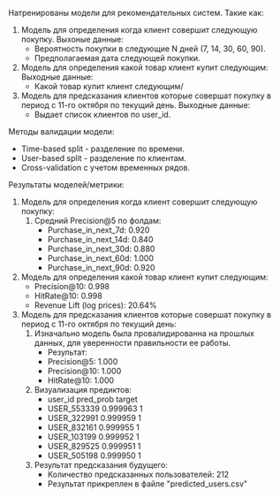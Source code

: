 Натренированы модели для рекомендательных систем. Такие как:
1) Модель для определения когда клиент совершит следующую покупку.
   Выхоные данные:
   - Вероятность покупки в следующие N дней (7, 14, 30, 60, 90).
   - Предполагаемая дата следующей покупки.
2) Модель для определения какой товар клиент купит следующим:
   Выходные данные:
   - Какой товар купит клиент следующим/
3) Модель для предсказания клиентов которые совершат покупку в период с 11-го октября по текущий день.
   Выходные данные:
   - Выдает список клиентов по user_id.

Методы валидации модели:
- Time-based split - разделение по времени.
- User-based split - разделение по клиентам.
- Cross-validation с учетом временных рядов.

Результаты моделей/метрики:
1) Модель для определения когда клиент совершит следующую покупку:
   1) Средний Precision@5 по фолдам:
      - Purchase_in_next_7d: 0.920
      - Purchase_in_next_14d: 0.840
      - Purchase_in_next_30d: 0.880
      - Purchase_in_next_60d: 1.000
      - Purchase_in_next_90d: 0.920
2) Модель для определения какой товар клиент купит следующим:
   - Precision@10: 0.998
   - HitRate@10: 0.998
   - Revenue Lift (log prices): 20.64%
3) Модель для предсказания клиентов которые совершат покупку в период с 11-го октября по текущий день:
   1) Изначально модель была провалидированна на прошлых данных, для уверенности правильности ее работы.
      - Результат:
      - Precision@5: 1.000
      - Precision@10: 1.000
      - HitRate@10: 1.000
   2) Визуализация предиктов:
      - user_id   pred_prob   target
      - USER_553339   0.999963   1
      - USER_322991   0.999959   1
      - USER_832161   0.999955   1
      - USER_103199   0.999952   1
      - USER_829525   0.999951   1
      - USER_505198   0.999950   1
   3) Результат предсказания будущего:
      - Количество предсказанных пользователей: 212
      - Результат прикреплен в файле "predicted_users.csv"




